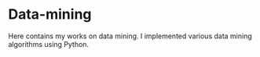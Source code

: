 # Data-mining
Here contains my works on data mining. I implemented various data mining algorithms using Python.
